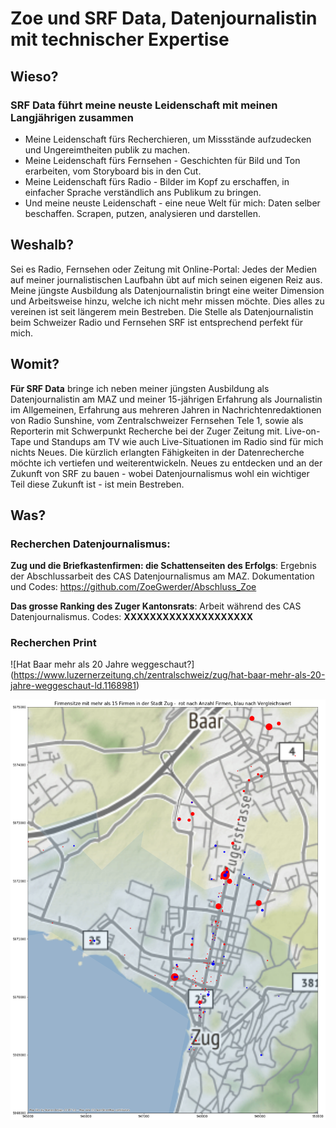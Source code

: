 # Zoe und SRF Data, Datenjournalistin mit technischer Expertise

## Wieso?
### SRF Data führt meine neuste Leidenschaft mit meinen Langjährigen zusammen
 - Meine Leidenschaft fürs Recherchieren, um Missstände aufzudecken und Ungereimtheiten publik zu machen.
 - Meine Leidenschaft fürs Fernsehen - Geschichten für Bild und Ton erarbeiten, vom Storyboard bis in den Cut.   
 - Meine Leidenschaft fürs Radio - Bilder im Kopf zu erschaffen, in einfacher Sprache verständlich ans Publikum zu bringen.
 - Und meine neuste Leidenschaft - eine neue Welt für mich: Daten selber beschaffen. Scrapen, putzen, analysieren und darstellen. 

## Weshalb?
Sei es Radio, Fernsehen oder Zeitung mit Online-Portal: Jedes der Medien auf meiner journalistischen Laufbahn übt auf mich seinen eigenen Reiz aus. Meine jüngste Ausbildung als Datenjournalistin bringt eine weiter Dimension und Arbeitsweise hinzu, welche ich nicht mehr missen möchte. Dies alles zu vereinen ist seit längerem mein Bestreben. Die Stelle als Datenjournalistin beim Schweizer Radio und Fernsehen SRF ist entsprechend perfekt für mich. 

## Womit?
**Für SRF Data** bringe ich neben meiner jüngsten Ausbildung als Datenjournalistin am MAZ und meiner 15-jährigen Erfahrung als Journalistin im Allgemeinen, Erfahrung aus mehreren Jahren in Nachrichtenredaktionen von Radio Sunshine, vom Zentralschweizer Fernsehen Tele 1,  sowie als Reporterin mit Schwerpunkt Recherche bei der Zuger Zeitung mit. Live-on-Tape und Standups am TV wie auch Live-Situationen im Radio sind für mich nichts Neues. Die kürzlich erlangten Fähigkeiten in der Datenrecherche möchte ich vertiefen und weiterentwickeln. Neues zu entdecken und an der Zukunft von SRF zu bauen - wobei Datenjournalismus wohl ein wichtiger Teil diese Zukunft ist - ist mein Bestreben.    


## Was?
### Recherchen Datenjournalismus: 
**Zug und die Briefkastenfirmen: die Schattenseiten des Erfolgs**: Ergebnis der Abschlussarbeit des CAS Datenjournalismus am MAZ. Dokumentation und Codes: https://github.com/ZoeGwerder/Abschluss_Zoe

**Das grosse Ranking des Zuger Kantonsrats**: Arbeit während des CAS Datenjournalismus. Codes: **XXXXXXXXXXXXXXXXXXXX**
### Recherchen Print
![Hat Baar mehr als 20 Jahre weggeschaut?] 
(https://www.luzernerzeitung.ch/zentralschweiz/zug/hat-baar-mehr-als-20-jahre-weggeschaut-ld.1168981)

![Grafik 2: Nähere Betrachtung der Stadt](https://github.com/ZoeGwerder/Abschluss_Zoe/blob/master/Vergleichswert%20und%20Anzahl%20Firmen%20Stadt%20Zug.png)





